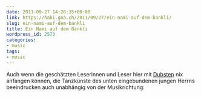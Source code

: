```yaml
---
date: 2011-09-27 14:26:35+00:00
link: https://habi.gna.ch/2011/09/27/ein-nami-auf-dem-bankli/
slug: ein-nami-auf-dem-bankli
title: Ein Nami auf dem Bänkli
wordpress_id: 2573
categories:
- music
tags:
- music
---
```


Auch wenn die geschätzten Leserinnen und Leser hier mit [Dubstep](https://de.wikipedia.org/wiki/Dubstep) nix anfangen können, die Tanzkünste des unten eingebundenen jungen Herrns beeindrucken auch unabhängig von der Musikrichtung:
